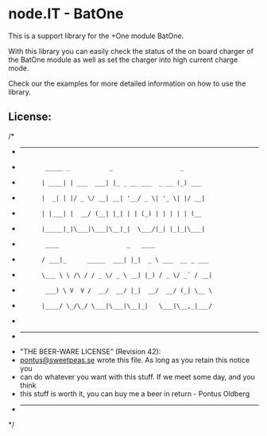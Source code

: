 # node.IT - BatOne

This is a support library for the +One module BatOne.

With this library you can easily check the status of the on board charger of the BatOne module as well as set the charger into high current charge mode.

Check our the examples for more detailed information on how to use the library.

## License:

/*
 * ----------------------------------------------------------------------------
 *            _____ _           _                   _
 *           | ____| | ___  ___| |_ _ __ ___  _ __ (_) ___
 *           |  _| | |/ _ \/ __| __| '__/ _ \| '_ \| |/ __|
 *           | |___| |  __/ (__| |_| | | (_) | | | | | (__
 *           |_____|_|\___|\___|\__|_|  \___/|_| |_|_|\___|
 *            ____                   _   ____
 *           / ___|_      _____  ___| |_|  _ \ ___  __ _ ___
 *           \___ \ \ /\ / / _ \/ _ \ __| |_) / _ \/ _` / __|
 *            ___) \ V  V /  __/  __/ |_|  __/  __/ (_| \__ \
 *           |____/ \_/\_/ \___|\___|\__|_|   \___|\__,_|___/
 *
 * ----------------------------------------------------------------------------
 * "THE BEER-WARE LICENSE" (Revision 42):
 * <pontus@sweetpeas.se> wrote this file. As long as you retain this notice you
 * can do whatever you want with this stuff. If we meet some day, and you think
 * this stuff is worth it, you can buy me a beer in return - Pontus Oldberg
 * ----------------------------------------------------------------------------
 */

